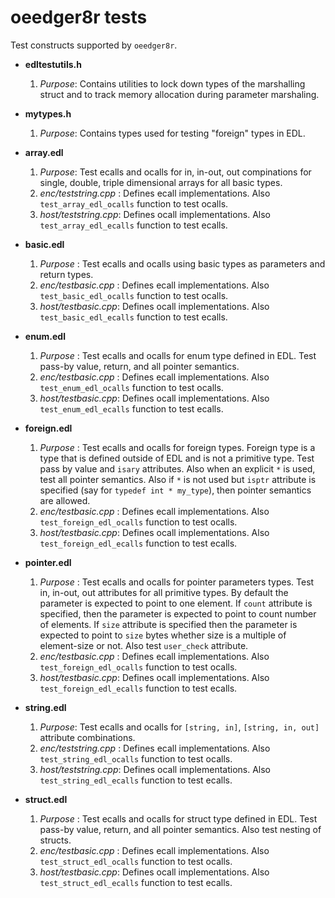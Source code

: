 oeedger8r tests
===============

Test constructs supported by `oeedger8r`.

- **edltestutils.h**
  1. *Purpose*: Contains utilities to lock down types of the marshalling struct and to track memory allocation during parameter marshaling.

- **mytypes.h**
  1. *Purpose*: Contains types used for testing "foreign" types in EDL.

- **array.edl**
  1. *Purpose*: Test ecalls and ocalls for in, in-out, out compinations for single, double, triple dimensional arrays
      for all basic types.
  2. *enc/teststring.cpp* : Defines ecall implementations. Also `test_array_edl_ocalls` function to test ocalls.
  3. *host/teststring.cpp*: Defines ocall implementations. Also `test_array_edl_ecalls` function to test ecalls.

- **basic.edl**
  1. *Purpose* : Test ecalls and ocalls using basic types as parameters and return types.
  2. *enc/testbasic.cpp* : Defines ecall implementations. Also `test_basic_edl_ocalls` function to test ocalls.
  3. *host/testbasic.cpp*: Defines ocall implementations. Also `test_basic_edl_ecalls` function to test ecalls.

- **enum.edl**
  1. *Purpose* : Test ecalls and ocalls for enum type defined in EDL. Test pass-by value, return, and all pointer semantics.
  2. *enc/testbasic.cpp* : Defines ecall implementations. Also `test_enum_edl_ocalls` function to test ocalls.
  3. *host/testbasic.cpp*: Defines ocall implementations. Also `test_enum_edl_ecalls` function to test ecalls.

- **foreign.edl**
  1. *Purpose* : Test ecalls and ocalls for foreign types. Foreign type is a type that is defined outside of EDL and is not a primitive type. Test pass by value and `isary` attributes. Also when an explicit `*` is used, test all pointer semantics.
     Also if `*` is not used but `isptr` attribute is specified (say for `typedef int * my_type`), then pointer semantics are allowed.
  2. *enc/testbasic.cpp* : Defines ecall implementations. Also `test_foreign_edl_ocalls` function to test ocalls.
  3. *host/testbasic.cpp*: Defines ocall implementations. Also `test_foreign_edl_ecalls` function to test ecalls.

- **pointer.edl**
  1. *Purpose* : Test ecalls and ocalls for pointer parameters types. Test in, in-out, out attributes for all primitive types. By default the parameter is expected to point to one element. If `count` attribute is specified, then the parameter is expected to point to count number of elements. If `size` attribute is specified then the parameter is expected to point to `size` bytes whether size is a multiple of element-size or not. Also test `user_check` attribute.
  2. *enc/testbasic.cpp* : Defines ecall implementations. Also `test_foreign_edl_ocalls` function to test ocalls.
  3. *host/testbasic.cpp*: Defines ocall implementations. Also `test_foreign_edl_ecalls` function to test ecalls.

- **string.edl**
  1. *Purpose*: Test ecalls and ocalls for `[string, in]`, `[string, in, out]` attribute combinations.
  2. *enc/teststring.cpp* : Defines ecall implementations. Also `test_string_edl_ocalls` function to test ocalls.
  3. *host/teststring.cpp*: Defines ocall implementations. Also `test_string_edl_ecalls` function to test ecalls.

- **struct.edl**
  1. *Purpose* : Test ecalls and ocalls for struct type defined in EDL. Test pass-by value, return, and all pointer semantics.
     Also test nesting of structs.
  2. *enc/testbasic.cpp* : Defines ecall implementations. Also `test_struct_edl_ocalls` function to test ocalls.
  3. *host/testbasic.cpp*: Defines ocall implementations. Also `test_struct_edl_ecalls` function to test ecalls.
